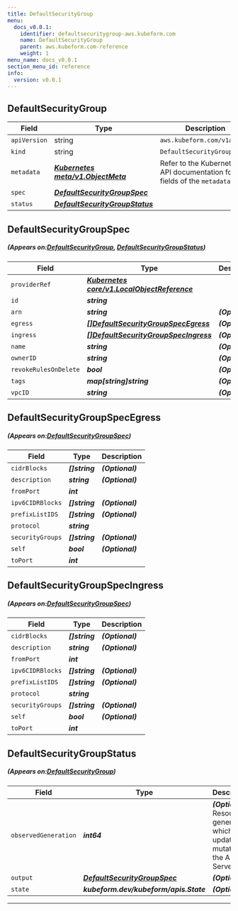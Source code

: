 ```yaml
---
title: DefaultSecurityGroup
menu:
  docs_v0.0.1:
    identifier: defaultsecuritygroup-aws.kubeform.com
    name: DefaultSecurityGroup
    parent: aws.kubeform.com-reference
    weight: 1
menu_name: docs_v0.0.1
section_menu_id: reference
info:
  version: v0.0.1
---
```


## DefaultSecurityGroup
| Field | Type | Description |
| ------ | ----- | ----------- |
| `apiVersion` | string | `aws.kubeform.com/v1alpha1` |
|    `kind` | string | `DefaultSecurityGroup` |
| `metadata` | ***[Kubernetes meta/v1.ObjectMeta](https://kubernetes.io/docs/reference/generated/kubernetes-api/v1.13/#objectmeta-v1-meta)***|Refer to the Kubernetes API documentation for the fields of the `metadata` field.|
| `spec` | ***[DefaultSecurityGroupSpec](#DefaultSecurityGroupSpec)***||
| `status` | ***[DefaultSecurityGroupStatus](#DefaultSecurityGroupStatus)***||
## DefaultSecurityGroupSpec
##### (Appears on:[DefaultSecurityGroup](#DefaultSecurityGroup), [DefaultSecurityGroupStatus](#DefaultSecurityGroupStatus))
| Field | Type | Description |
| ------ | ----- | ----------- |
| `providerRef` | ***[Kubernetes core/v1.LocalObjectReference](https://kubernetes.io/docs/reference/generated/kubernetes-api/v1.13/#localobjectreference-v1-core)***||
| `id` | ***string***||
| `arn` | ***string***| ***(Optional)*** |
| `egress` | ***[[]DefaultSecurityGroupSpecEgress](#DefaultSecurityGroupSpecEgress)***| ***(Optional)*** |
| `ingress` | ***[[]DefaultSecurityGroupSpecIngress](#DefaultSecurityGroupSpecIngress)***| ***(Optional)*** |
| `name` | ***string***| ***(Optional)*** |
| `ownerID` | ***string***| ***(Optional)*** |
| `revokeRulesOnDelete` | ***bool***| ***(Optional)*** |
| `tags` | ***map[string]string***| ***(Optional)*** |
| `vpcID` | ***string***| ***(Optional)*** |
## DefaultSecurityGroupSpecEgress
##### (Appears on:[DefaultSecurityGroupSpec](#DefaultSecurityGroupSpec))
| Field | Type | Description |
| ------ | ----- | ----------- |
| `cidrBlocks` | ***[]string***| ***(Optional)*** |
| `description` | ***string***| ***(Optional)*** |
| `fromPort` | ***int***||
| `ipv6CIDRBlocks` | ***[]string***| ***(Optional)*** |
| `prefixListIDS` | ***[]string***| ***(Optional)*** |
| `protocol` | ***string***||
| `securityGroups` | ***[]string***| ***(Optional)*** |
| `self` | ***bool***| ***(Optional)*** |
| `toPort` | ***int***||
## DefaultSecurityGroupSpecIngress
##### (Appears on:[DefaultSecurityGroupSpec](#DefaultSecurityGroupSpec))
| Field | Type | Description |
| ------ | ----- | ----------- |
| `cidrBlocks` | ***[]string***| ***(Optional)*** |
| `description` | ***string***| ***(Optional)*** |
| `fromPort` | ***int***||
| `ipv6CIDRBlocks` | ***[]string***| ***(Optional)*** |
| `prefixListIDS` | ***[]string***| ***(Optional)*** |
| `protocol` | ***string***||
| `securityGroups` | ***[]string***| ***(Optional)*** |
| `self` | ***bool***| ***(Optional)*** |
| `toPort` | ***int***||
## DefaultSecurityGroupStatus
##### (Appears on:[DefaultSecurityGroup](#DefaultSecurityGroup))
| Field | Type | Description |
| ------ | ----- | ----------- |
| `observedGeneration` | ***int64***| ***(Optional)*** Resource generation, which is updated on mutation by the API Server.|
| `output` | ***[DefaultSecurityGroupSpec](#DefaultSecurityGroupSpec)***| ***(Optional)*** |
| `state` | ***kubeform.dev/kubeform/apis.State***| ***(Optional)*** |
---
